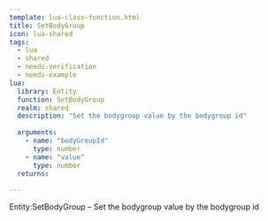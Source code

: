 ```yaml
---
template: lua-class-function.html
title: SetBodyGroup
icon: lua-shared
tags:
  - lua
  - shared
  - needs-verification
  - needs-example
lua:
  library: Entity
  function: SetBodyGroup
  realm: shared
  description: "Set the bodygroup value by the bodygroup id"
  
  arguments:
    - name: "bodyGroupId"
      type: number
    - name: "value"
      type: number
  returns:
    
---
```


<div class="lua__search__keywords">
Entity:SetBodyGroup &#x2013; Set the bodygroup value by the bodygroup id
</div>
